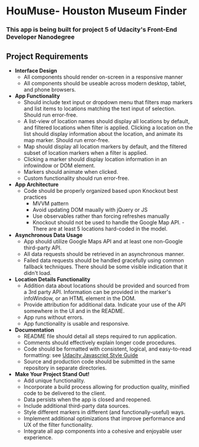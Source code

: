 # HouMuse- Houston Museum Finder
### This app is being built for project 5 of Udacity's Front-End Developer Nanodegree

## Project Requirements
- **Interface Design**
  - All components should render on-screen in a responsive manner
  - All components should be useable across modern desktop, tablet, and phone browsers.
- **App Functionality**
  - Should include text input or dropdown menu that filters map markers and list items to locations matching the text input of selection. Should run error-free.
  - A list-view of location names should display all locations by default, and filtered locations when filter is applied. Clicking a location on the list should display information about the location, and animate its map marker. Should run error-free.
  - Map should display all location markers by default, and the filtered subset of location markers when a filter is applied.
  - Clicking a marker should display location information in an infowindow or DOM element.
  - Markers should animate when clicked.
  - Custom functionality should run error-free.
- **App Architecture**
  - Code should be properly organized based upon Knockout best practices
    - MVVM pattern
    - Avoid updating DOM maually with jQuery or JS
    - Use observables rather than forcing refreshes manually
    - Knockout should not be used to handle the Google Map API.
  -There are at least 5 locations hard-coded in the model.
- **Asynchronous Data Usage**
  - App should utilize Google Maps API and at least one non-Google third-party API.
  - All data requests should be retrieved in an asynchronous manner.
  - Failed data requests should be handled gracefully using common fallback techniques. There should be some visible indication that it didn't load.
- **Location Details Functionality**
  - Addition data about locations should be provided and sourced from a 3rd party API. Information can be provided in the marker's infoWindow, or an HTML element in the DOM.
  - Provide attribution for additional data. Indicate your use of the API somewhere in the UI and in the README.
  - App runs without errors.
  - App functionality is usable and responsive.
- **Documentation**
  - README file should detail all steps required to run application.
  - Comments should effectively explain longer code procedures.
  - Code should be formatted with consistent, logical, and easy-to-read formatting: see [Udacity Javascript Style Guide](http://udacity.github.io/frontend-nanodegree-styleguide/javascript.html)
  - Source and production code should be submitted in the same repository in separate directories.
- **Make Your Project Stand Out!**
  - Add unique functionality.
  - Incorporate a build process allowing for production quality, minified code to be delivered to the client.
  - Data persists when the app is closed and reopened.
  - Include additional third-party data sources.
  - Style different markers in different (and functionally-useful) ways.
  - Implement additional optimizations that improve performance and UX of the filter functionality.
  - Integrate all app components into a cohesive and enjoyable user experience.
